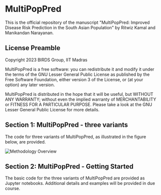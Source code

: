 # MultiPopPred

This is the official repository of the manuscript "MultiPopPred: Improved Disease Risk Prediction in the South Asian Population" by Ritwiz Kamal and Manikandan Narayanan.


## License Preamble
Copyright 2023 BIRDS Group, IIT Madras

MultiPopPred is a free software: you can redistribute it and modify it under the terms of the GNU Lesser General Public License as published by the Free Software Foundation, either version 3 of the License, or (at your option) any later version.

MultiPopPred is distributed in the hope that it will be useful, but WITHOUT ANY WARRANTY; without even the implied warranty of MERCHANTABILITY or FITNESS FOR A PARTICULAR PURPOSE. Please take a look at the GNU Lesser General Public License for more details.

## Section 1: MultiPopPred - three variants
The code for three variants of MultiPopPred, as illustrated in the figure below, are provided.

![Methodology Overview]([Application%20on%20helminth-diabetes%20data/Fig1.png](https://drive.google.com/file/d/1hKbBhx2kybdlKrXX3ErdRjyFk23q1Nls/view?usp=sharing))


## Section 2: MultiPopPred - Getting Started

The basic code for the three variants of MultiPopPred are provided as Jupyter notebooks. Additional details and examples will be provided in due course. 

